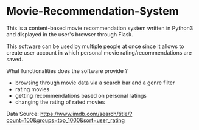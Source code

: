 # Movie-Recommendation-System

This is a content-based movie recommendation system written in Python3 and displayed in the user's browser through Flask.

This software can be used by multiple people at once since it allows to create user account in which personal movie rating/recommendations are saved. 

What functionalities does the software provide ?

- browsing through movie data via a search bar and a genre filter
- rating movies 
- getting recommendations based on personal ratings
- changing the rating of rated movies
 

Data Source:
https://www.imdb.com/search/title/?count=100&groups=top_1000&sort=user_rating
